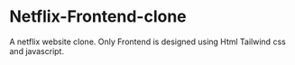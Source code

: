 # Netflix-Frontend-clone
A netflix website clone. Only Frontend is designed using Html Tailwind css and javascript.

